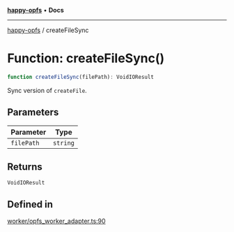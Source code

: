 [**happy-opfs**](../README.md) • **Docs**

***

[happy-opfs](../README.md) / createFileSync

# Function: createFileSync()

```ts
function createFileSync(filePath): VoidIOResult
```

Sync version of `createFile`.

## Parameters

| Parameter | Type |
| ------ | ------ |
| `filePath` | `string` |

## Returns

`VoidIOResult`

## Defined in

[worker/opfs\_worker\_adapter.ts:90](https://github.com/JiangJie/happy-opfs/blob/a4847fb43bf2d37df760679e172324cb91fbf2ca/src/worker/opfs_worker_adapter.ts#L90)
